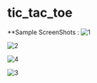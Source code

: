 # tic_tac_toe

**Sample ScreenShots :
![1](https://user-images.githubusercontent.com/85361724/129473361-4e21d1b1-27d5-46fa-b3ba-ac54a7638f68.jpeg)
 
![2](https://user-images.githubusercontent.com/85361724/129473363-5c9503a6-04a2-4f46-8c56-a2e0603cf37b.jpeg)

![4](https://user-images.githubusercontent.com/85361724/129473365-da807b67-c705-4ce6-8c06-10b67120644e.jpeg)

![3](https://user-images.githubusercontent.com/85361724/129473364-8264ebb2-bd21-45c7-ade6-2afd95b20add.jpeg)


